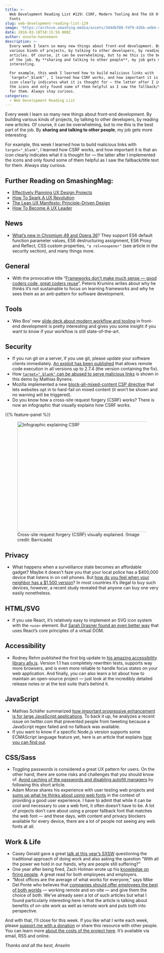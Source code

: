```yaml
---
title: >-
  Web Development Reading List #129: CSRF, Modern Tooling And The UX Of Web
  Fonts
slug: web-development-reading-list-129
image: 'https://archive.smashing.media/assets/344dbf88-fdf9-42bb-adb4-46f01eedd629/99fc52af-1a24-424e-a2e8-99b2002af9c0/wdrl-129-opt.png'
date: 2016-03-18T18:15:59.000Z
author: anselm-hannemann
description: >-
  Every week I learn so many new things about front-end development. By building
  various kinds of projects, by talking to other developers, by reading new
  articles. Of course, it can be overwhelming, but to me this is the best part
  of the job. By **sharing and talking to other people**, my job gets more
  interesting.

  For example, this week I learned how to build malicious links with
  `target="_blank"`, I learned how CSRF works, and how important it is that an
  icon clearly indicates what it is thought for — the latter after I implemented
  the icons and only found some of them helpful as I saw the fallback/title text
  for them. Always stay curious.
categories:
  - Web Development Reading List
---
```

Every week I learn so many new things about front-end development. By building various kinds of projects, by talking to other developers, by reading new articles. Of course, it can be overwhelming, but to me this is the best part of the job. By <strong>sharing and talking to other people</strong>, my job gets more interesting.

For example, this week I learned how to build malicious links with <code>target="_blank"</code>, I learned how CSRF works, and how important it is that an icon clearly indicates what it is thought for — the latter after I implemented the icons and only found some of them helpful as I saw the fallback/title text for them. Always stay curious.</p>

## <span class="rh">Further Reading</span> on SmashingMag:

*   [Effectively Planning UX Design Projects](https://www.smashingmagazine.com/2013/01/effectively-planning-ux-design-projects/)
*   [How To Spark A UX Revolution](https://www.smashingmagazine.com/2017/03/spark-ux-revolution/)
*   [The Lean UX Manifesto: Principle-Driven Design](https://www.smashingmagazine.com/2014/01/lean-ux-manifesto-principle-driven-design/)
*   [How To Become A UX Leader](https://www.smashingmagazine.com/2015/04/how-to-become-a-ux-leader/)

## News

*   [What’s new in Chromium 49 and Opera 36](https://dev.opera.com/blog/opera-36/)? They support ES6 default function parameter values, ES6 destructuring assignment, ES6 Proxy and Reflect, CSS custom properties, `"a rel=noopener"` (see article in the security section), and many things more.</p>

## General

*   With the provocative title “[Frameworks don’t make much sense — good coders code, great coders reuse](https://www.catonmat.net/blog/frameworks-dont-make-sense/)”, Peteris Krumins writes about why he thinks it’s not sustainable to focus on learning frameworks and why he sees them as an anti-pattern for software development.</p>

## Tools

*   Wes Bos’ new [slide deck about modern workflow and tooling](https://wesbos.github.io/Modern-Workflow-and-Tooling-Talk/) in front-end development is pretty interesting and gives you some insight if you want to know if your workflow is still state-of-the-art.</p>

## Security

*   If you run git on a server, if you use git, please update your software clients immediately. [An exploit has been published](https://ma.ttias.be/remote-code-execution-git-versions-client-server-2-7-1-cve-2016-2324-cve-2016-2315/) that allows remote code execution in all versions up to 2.7.4 (the version containing the fix).
*   How [`target="_blank"` can be abused to serve malicious links](https://mathiasbynens.github.io/rel-noopener/) is shown in this demo by Mathias Bynens.
*   Mozilla implemented a new [block-all-mixed-content CSP directive](https://bugzilla.mozilla.org/show_bug.cgi?id=1122236) that lets websites opt in to hard-fail on mixed content (it won’t be shown and no warning will be triggered).
*   Do you know how a cross-site request forgery (CSRF) works? There is now an infographic that visually explains how CSRF works.

{{% feature-panel %}}

<figure class="fwi"><img loading="lazy" decoding="async" src="https://archive.smashing.media/assets/344dbf88-fdf9-42bb-adb4-46f01eedd629/497e5e60-5626-4485-8634-4159ea8661cb/csrf-explained-opt.png" alt="Infographic explaining CSRF" width="500" height="361" /><br>
<figcaption>Cross-site request forgery (CSRF) visually explained. (Image credit: Barricade)</figcaption></figure>

## Privacy

*   What happens when a surveillance state becomes an affordable gadget? Maybe it doesn’t faze you that your local police has a $400,000 device that listens in on cell phones. But [how do you feel when your neighbor has a $1,500 version](https://www.bloomberg.com/news/articles/2016-03-10/what-happens-when-the-surveillance-state-becomes-an-affordable-gadget)? In most countries it’s illegal to buy such devices, however, a recent study revealed that anyone can buy one very easily nonetheless.</p>

## HTML/SVG

*   If you use React, it’s relatively easy to implement an SVG icon system with the `<use>` element. But [Sarah Drasner found an even better way](https://css-tricks.com/creating-svg-icon-system-react/) that uses React’s core principles of a virtual DOM.</p>

## Accessibility

*   Rodney Rehm published the first big update to [his amazing accessibility library ally.js](https://github.com/medialize/ally.js/releases/tag/1.1.0). Version 1.1 has completely rewritten tests, supports way more browsers, and is even more reliable to handle focus states on your web application. And finally, you can also learn a lot about how to maintain an open-source project — just look at the incredibly detailed release notes or at the test suite that’s behind it.

## JavaScript

*   Mathias Schäfer summarized [how important progressive enhancement is for large JavaScript applications](https://molily.de/javascript-failure/). To back it up, he analyzes a recent issue on twitter.com that prevented people from tweeting because a JavaScript regex failed and no fallback was available.
*   If you want to know if a specific Node.js version supports some ECMAScript language feature yet, here is an article that explains [how you can find out](https://bytearcher.com/articles/how-to-check-if-node-implements-es6-language-feature/).</p>

## CSS/Sass

*   Toggling passwords is considered a great UX pattern for users. On the other hand, there are some risks and challenges that you should know of. [Avoid caching of the passwords and disabling autofill managers](https://codepen.io/shellbryson/post/toggle-passwords) by following this short article.
*   Adam Morse shares his experience with user testing web projects and [sums up what he thinks about using web fonts](https://mrmrs.io/writing/2016/03/17/webfonts/) in the context of providing a good user experience. I have to admit that while it can be cool and necessary to use a web font, it often doesn’t have to be. A lot of projects don’t care about using a proper fallback font that matches the web font — and these days, with content and privacy blockers available for every device, there are a lot of people not seeing any web fonts at all.</p>

## Work & Life

*   Casey Gerald gave a great [talk at this year’s SXSW](https://www.entrepreneur.com/article/272389) questioning the traditional approach of doing work and also asking the question “With all the power we hold in our hands, why are people still suffering?”
*   One year after being fired, Zach Holman wrote up his [knowledge on firing people](https://zachholman.com/talk/firing-people). A great read for both employees and employers.
*   “Most offices are the average of what works for everyone,” says Mike Del Ponte who believes that [companies should offer employees the best of both worlds](https://www.fastcompany.com/3057608/most-creative-people/why-your-company-should-do-a-work-from-anywhere-week) — working remote and on-site — and give them the choice of both. We’ve already seen a lot of such articles but what I found particularly interesting here is that the article is talking about benefits of on-site work as well as remote work and puts both into perspective.

And with that, I’ll close for this week. If you like what I write each week, please <a href="https://wdrl.info/donate">support me with a donation</a> or share this resource with other people. You can learn more <a href="https://wdrl.info/costs/">about the costs of the project here</a>. It’s available via email, RSS and online.</p>

<em>Thanks and all the best,
Anselm</em>

